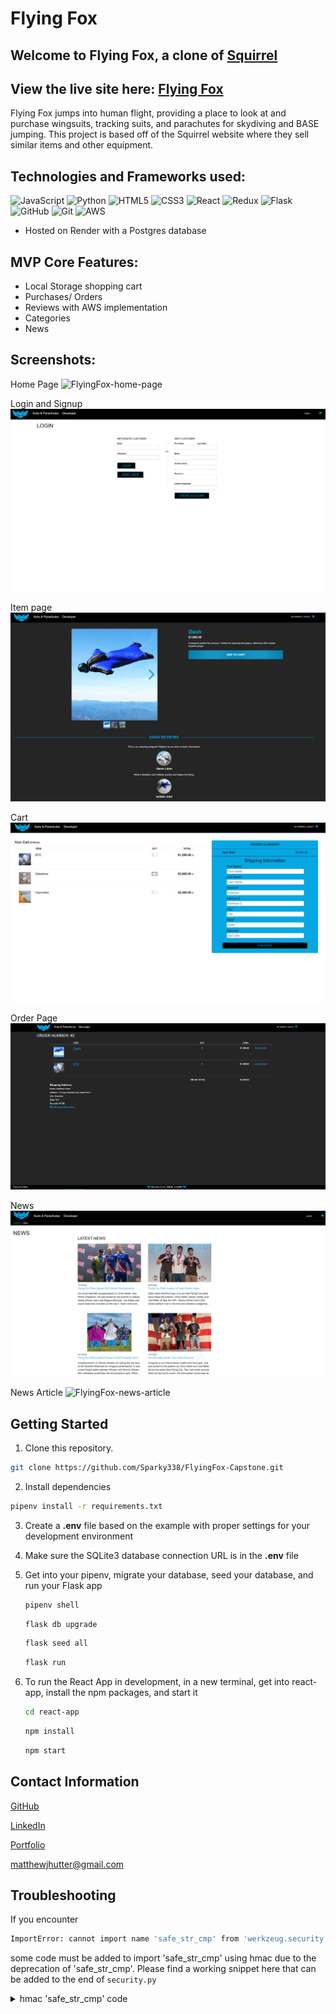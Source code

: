 # Flying Fox

## Welcome to Flying Fox, a clone of [Squirrel](https://squirrel.ws/)

## View the live site here: [Flying Fox](https://flying-fox-capstone.onrender.com/)

Flying Fox jumps into human flight, providing a place to look at and purchase wingsuits, tracking suits, and parachutes for skydiving and BASE jumping. This project is based off of the Squirrel website where they sell similar items and other equipment.

## Technologies and Frameworks used:
![JavaScript](https://img.shields.io/badge/javascript-%23323330.svg?style=for-the-badge&logo=javascript&logoColor=%23F7DF1E)
![Python](https://img.shields.io/badge/python-3670A0?style=for-the-badge&logo=python&logoColor=ffdd54)
![HTML5](https://img.shields.io/badge/html5-%23E34F26.svg?style=for-the-badge&logo=html5&logoColor=white)
![CSS3](https://img.shields.io/badge/css3-%231572B6.svg?style=for-the-badge&logo=css3&logoColor=white)
![React](https://img.shields.io/badge/react-%2320232a.svg?style=for-the-badge&logo=react&logoColor=%2361DAFB)
![Redux](https://img.shields.io/badge/redux-%23593d88.svg?style=for-the-badge&logo=redux&logoColor=white)
![Flask](https://img.shields.io/badge/flask-%23000.svg?style=for-the-badge&logo=flask&logoColor=white)
![GitHub](https://img.shields.io/badge/github-%23121011.svg?style=for-the-badge&logo=github&logoColor=white)
![Git](https://img.shields.io/badge/git-%23F05033.svg?style=for-the-badge&logo=git&logoColor=white)
![AWS](https://img.shields.io/badge/AWS-%23FF9900.svg?style=for-the-badge&logo=amazon-aws&logoColor=white)

- Hosted on Render with a Postgres database

## MVP Core Features:
- Local Storage shopping cart
- Purchases/ Orders
- Reviews with AWS implementation
- Categories
- News

## Screenshots:
Home Page
![FlyingFox-home-page](./react-app/src/images/readme-assets/Homepage.png)

Login and Signup
![FlyingFox-login-signup-page](./react-app/src/images/readme-assets/loginAndSignUp.png)

Item page
![FlyingFox-item-page](./react-app/src/images/readme-assets/itemPage.png)

Cart
![FlyingFox-cart-page](./react-app/src/images/readme-assets/cart.png)

Order Page
![FlyingFox-order-page](./react-app/src/images/readme-assets/orderById.png)

News
![FlyingFox-news-page](./react-app/src/images/readme-assets/News.png)

News Article
![FlyingFox-news-article](./react-app/src/images/readme-assets/individualArticle.png)

## Getting Started

1. Clone this repository.

```bash
git clone https://github.com/Sparky338/FlyingFox-Capstone.git
```

2. Install dependencies

```bash
pipenv install -r requirements.txt
```

3. Create a **.env** file based on the example with proper settings for your
   development environment

4. Make sure the SQLite3 database connection URL is in the **.env** file

5. Get into your pipenv, migrate your database, seed your database, and run your Flask app

   ```bash
   pipenv shell
   ```

   ```bash
   flask db upgrade
   ```

   ```bash
   flask seed all
   ```

   ```bash
   flask run
   ```

6. To run the React App in development, in a new terminal, get into react-app, install the npm packages, and start it

   ```bash
   cd react-app
   ```

   ```bash
   npm install
   ```

   ```bash
   npm start
   ```

## Contact Information
[GitHub](http://github.com/Sparky338)

[LinkedIn](https://www.linkedin.com/in/matt-hutter-2a6620173)

[Portfolio](https://sparky338.github.io/)

[matthewjhutter@gmail.com](mailto:matthewjhutter@gmail.com)

## Troubleshooting

If you encounter
```bash
ImportError: cannot import name 'safe_str_cmp' from 'werkzeug.security' (.../FlyingFox-Capstone/.venv/lib/python3.9/site-packages/werkzeug/security.py)
```
some code must be added to import 'safe_str_cmp' using hmac due to the deprecation of
'safe_str_cmp'. Please find a working snippet here that can be added to the end of
```security.py```

<details>
   <summary>hmac 'safe_str_cmp' code</summary>

   ```python
   def safe_str_cmp(a: str, b: str) -> bool:
      """This function compares strings in somewhat constant time. This
      requires that the length of at least one string is known in advance.

      Returns `True` if the two strings are equal, or `False` if they are not.
      """

      if isinstance(a, str):
         a = a.encode("utf-8")  # type: ignore

      if isinstance(b, str):
         b = b.encode("utf-8")  # type: ignore

      return hmac.compare_digest(a, b)

    ```
</details>
